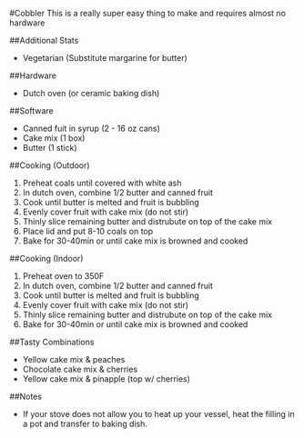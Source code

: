 #Cobbler
This is a really super easy thing to make and requires almost no hardware

##Additional Stats
* Vegetarian (Substitute margarine for butter)

##Hardware
* Dutch oven (or ceramic baking dish)

##Software
* Canned fuit in syrup (2 - 16 oz cans)
* Cake mix (1 box)
* Butter (1 stick)

##Cooking (Outdoor)
1. Preheat coals until covered with white ash
2. In dutch oven, combine 1/2 butter and canned fruit
3. Cook until butter is melted and fruit is bubbling
4. Evenly cover fruit with cake mix (do not stir)
5. Thinly slice remaining butter and distrubute on top of the cake mix
6. Place lid and put 8-10 coals on top
7. Bake for 30-40min or until cake mix is browned and cooked

##Cooking (Indoor)
1. Preheat oven to 350F
2. In dutch oven, combine 1/2 butter and canned fruit
3. Cook until butter is melted and fruit is bubbling
4. Evenly cover fruit with cake mix (do not stir)
5. Thinly slice remaining butter and distrubute on top of the cake mix
6. Bake for 30-40min or until cake mix is browned and cooked

##Tasty Combinations
* Yellow cake mix & peaches
* Chocolate cake mix & cherries
* Yellow cake mix & pinapple (top w/ cherries)

##Notes
* If your stove does not allow you to heat up your vessel, heat the filling in a pot and transfer to baking dish.